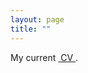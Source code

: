 ```yaml
--- 
layout: page
title: ""
---
```


My current <a href="pdfs/lunpide.pdf" class="image fit"><img src="images/marr_pic.jpg" alt=""> CV </a>.
